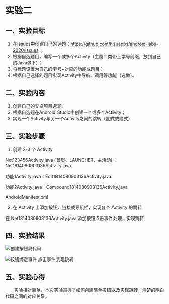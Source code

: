 # 实验二

## 一、实验目标

1. 在Issues中创建自己的选题：https://github.com/hzuapps/android-labs-2020/issues ；
2. 根据自选题目，编写一个或多个Activity（主窗口类带上学号前缀，放到自己的Java包下）；
3. 将标题设置为自己的学号+对应的功能或题目；
4. 根据自己选择的题目实现Activity中导航、调用等功能（选做）。

## 二、实验内容

1. 创建自己的安卓项目选题；
2. 根据自选题在Android Studio中创建一个或多个Activity；
3. 实现一个Activity与另一个Activity之间的跳转（显式或隐式）

## 三、实验步骤

1. 创建 2-3 个 Activity

Net123456Activity.java (首页、LAUNCHER、主活动)：Net1814080903136Activity.java

功能1Activity.java：Edit1814080903136Activity.java

功能2Activity.java：Compound1814080903136Activity.java

AndroidManifest.xml

2. 在 Activity 上添加按钮、链接或导航栏，实现各个 Activity 的跳转

在 Net1814080903136Activity.java 添加按钮点击事件处理，实现跳转


## 四、实验结果
![创建按钮局代码](https://github.com/yesijie0216/android-labs-2020/blob/master/students/net1814080903136/button2.JPG)

![按钮绑定事件 点击事件实现跳转](https://github.com/yesijie0216/android-labs-2020/blob/master/students/net1814080903136/2.JPG)
      

## 五、实验心得

　　实验相对简单，本次实验掌握了如何创建简单按钮以及实现跳转，清楚的明白代码之间的对应关系。  
